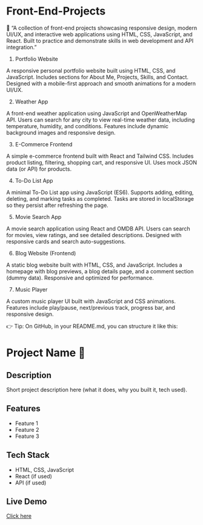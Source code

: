 # Front-End-Projects
🚀 “A collection of front-end projects showcasing responsive design, modern UI/UX, and interactive web applications using HTML, CSS, JavaScript, and React. Built to practice and demonstrate skills in web development and API integration.”
1. Portfolio Website

A responsive personal portfolio website built using HTML, CSS, and JavaScript. Includes sections for About Me, Projects, Skills, and Contact. Designed with a mobile-first approach and smooth animations for a modern UI/UX.

2. Weather App

A front-end weather application using JavaScript and OpenWeatherMap API. Users can search for any city to view real-time weather data, including temperature, humidity, and conditions. Features include dynamic background images and responsive design.

3. E-Commerce Frontend

A simple e-commerce frontend built with React and Tailwind CSS. Includes product listing, filtering, shopping cart, and responsive UI. Uses mock JSON data (or API) for products.

4. To-Do List App

A minimal To-Do List app using JavaScript (ES6). Supports adding, editing, deleting, and marking tasks as completed. Tasks are stored in localStorage so they persist after refreshing the page.

5. Movie Search App

A movie search application using React and OMDB API. Users can search for movies, view ratings, and see detailed descriptions. Designed with responsive cards and search auto-suggestions.

6. Blog Website (Frontend)

A static blog website built with HTML, CSS, and JavaScript. Includes a homepage with blog previews, a blog details page, and a comment section (dummy data). Responsive and optimized for performance.

7. Music Player

A custom music player UI built with JavaScript and CSS animations. Features include play/pause, next/previous track, progress bar, and responsive design.

👉 Tip: On GitHub, in your README.md, you can structure it like this:

# Project Name 🎨

## Description
Short project description here (what it does, why you built it, tech used).

## Features
- Feature 1
- Feature 2
- Feature 3

## Tech Stack
- HTML, CSS, JavaScript
- React (if used)
- API (if used)

## Live Demo
[Click here](https://text-to-speak-converter.netlify.app/)
